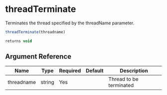 # threadTerminate

Terminates the thread specified by the threadName parameter.

```javascript
threadTerminate(threadname)
```

```javascript
returns void
```

## Argument Reference

| Name | Type | Required | Default | Description |
| --- | --- | --- | --- | --- |
| threadname | string | Yes |  | Thread to be terminated |
